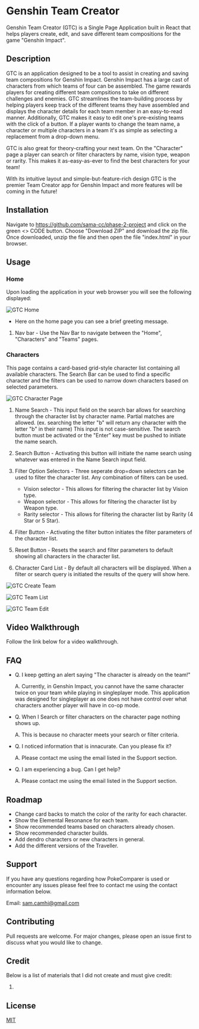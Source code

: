 # Genshin Team Creator

Genshin Team Creator (GTC) is a Single Page Application built in React that helps players create, edit, and save different team compositions for the game "Genshin Impact".

## Description

GTC is an application designed to be a tool to assist in creating and saving team compositions for Genshin Impact.  Genshin Impact has a large cast of characters from which teams of four can be assembled.  The game rewards players for creating different team compsitions to take on different challenges and enemies. GTC streamlines the team-building process by helping players keep track of the different teams they have assembled and displays the character details for each team member in an easy-to-read manner.  Additionally, GTC makes it easy to edit one's pre-existing teams with the click of a button. If a player wants to change the team name, a character or multiple characters in a team it's as simple as selecting a replacement from a drop-down menu.

GTC is also great for theory-crafting your next team. On the "Character" page a player can search or filter characters by name, vision type, weapon or rarity.  This makes it as-easy-as-ever to find the best characters for your team!

With its intuitive layout and simple-but-feature-rich design GTC is the premier Team Creator app for Genshin Impact and more features will be coming in the future!

## Installation

Navigate to https://github.com/sama-cc/phase-2-project and click on the green <> CODE button. Choose "Download ZIP" and download the zip file. Once downloaded, unzip the file and then open the file "index.html" in your browser.

## Usage

### Home

Upon loading the application in your web browser you will see the following displayed:

![GTC Home](./src/images/genshin-home-numbered.jpg)

 - Here on the home page you can see a brief greeting message.

1. Nav bar - Use the Nav Bar to navigate between the "Home", "Characters" and "Teams" pages. 

### Characters

This page contains a card-based grid-style character list containing all available characters. The Search Bar can be used to find a specific character and the filters can be used to narrow down characters based on selected parameters.

![GTC Character Page](./src/images/genshin-characters-numbered.jpg)

1. Name Search - This input field on the search bar allows for searching through the character list by character name. Partial matches are allowed. (ex. searching the letter "b" will return any character with the letter "b" in their name) This input is not case-sensitive. The search button must be activated or the "Enter" key must be pushed to initiate the name search.

2. Search Button - Activating this button will initiate the name search using whatever was entered in the Name Search input field.

3. Filter Option Selectors - Three seperate drop=down selectors can be used to filter the character list. Any combination of filters can be used. 
    - Vision selector - This allows for filtering the character list by Vision type.
    - Weapon selector - This allows for filtering the character list by Weapon type.
    - Rarity selector - This allows for filtering the character list by Rarity (4 Star or 5 Star).

4. Filter Button - Activating the filter button initiates the filter parameters of the character list.

5. Reset Button - Resets the search and filter parameters to default showing all characters in the character list.

6. Character Card List - By default all characters will be displayed. When a filter or search query is initiated the results of the query will show here.

![GTC Create Team](./src/images/genshin-create-team-numbered.jpg)

![GTC Team List](./src/images/genshin-team-list-numbered.jpg)

![GTC Team Edit](./src/images/genshin-team-edit-numbered.jpg)

## Video Walkthrough

Follow the link below for a video walkthrough.

## FAQ

- Q. I keep getting an alert saying "The character is already on the team!"

    A. Currently, in Genshin Impact, you cannot have the same character twice on your team while playing in singleplayer mode. This application was designed for singleplayer as one does not have control over what characters another player will have in co-op mode.

- Q. When I Search or filter characters on the character page nothing shows up.

    A. This is because no character meets your search or filter criteria.

- Q. I noticed information that is innacurate. Can you please fix it?

    A. Please contact me using the email listed in the Support section.

- Q. I am experiencing a bug. Can I get help?

    A. Please contact me using the email listed in the Support section.

## Roadmap

- Change card backs to match the color of the rarity for each character.
- Show the Elemental Resonance for each team.
- Show recommended teams based on characters already chosen.
- Show recommended character builds.
- Add dendro characters or new characters in general.
- Add the different versions of the Traveller.

## Support

If you have any questions regarding how PokeComparer is used or encounter any issues please feel free to contact me using the contact information below.

Email: sam.camhi@gmail.com

## Contributing

Pull requests are welcome. For major changes, please open an issue first
to discuss what you would like to change.

## Credit

Below is a list of materials that I did not create and must give credit:

1. 

## License

[MIT](https://choosealicense.com/licenses/mit/)
